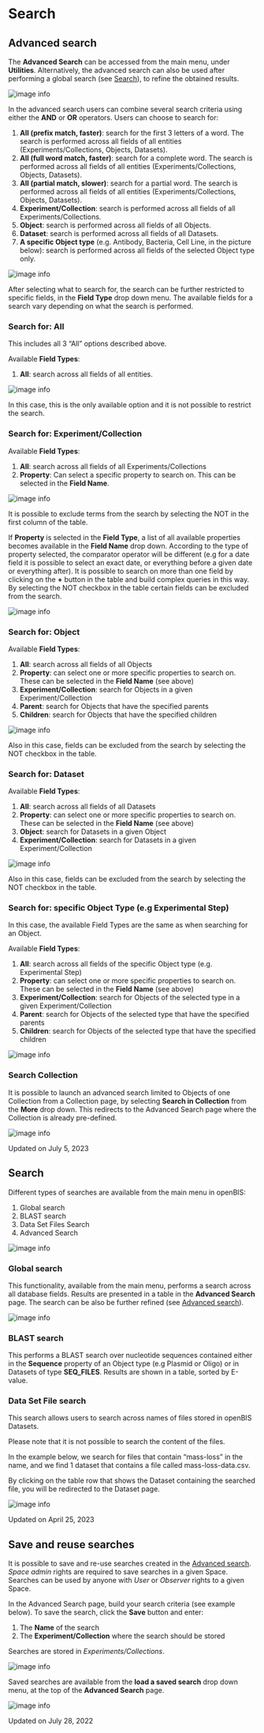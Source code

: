 # Search

## Advanced search

The **Advanced Search** can be accessed from the main menu, under
**Utilities**. Alternatively, the advanced search can also be used after
performing a global search (see
[Search](https://openbis.readthedocs.io/en/latest/user-documentation/general-users/search.html)),
to refine the obtained results.

![image info](img/advanced-search-navigation-menu-1024x448.png)

In the advanced search users can combine several search criteria using
either the **AND** or **OR** operators. Users can choose to search for:

1.  **All (prefix match, faster)**: search for the first 3 letters of a
    word. The search is performed across all fields of all entities
    (Experiments/Collections, Objects, Datasets).
2.  **All (full word match, faster)**: search for a complete word. The
    search is performed across all fields of all entities
    (Experiments/Collections, Objects, Datasets).
3.  **All (partial match, slower)**: search for a partial word. The
    search is performed across all fields of all entities
    (Experiments/Collections, Objects, Datasets).
4.  **Experiment/Collection**: search is performed across all fields of
    all Experiments/Collections.
5.  **Object**: search is performed across all fields of all Objects.
6.  **Dataset**: search is performed across all fields of all Datasets.
7.  **A specific Object type** (e.g. Antibody, Bacteria, Cell Line, in
    the picture below): search is performed across all fields of the
    selected Object type only.

![image info](img/advanced-search-criteria.png)

After selecting what to search for, the search can be further restricted
to specific fields, in the **Field Type** drop down menu. The available
fields for a search vary depending on what the search is performed.

### Search for: All

This includes all 3 “All” options described above.

Available **Field Types**:

1.  **All**: search across all fields of all entities.

![image info](img/advanced-search-all-field-type.png)

In this case, this is the only available option and it is not possible
to restrict the search.

### Search for: Experiment/Collection

Available **Field Types**:

1.  **All**: search across all fields of all Experiments/Collections
2.  **Property**: Can select a specific property to search on. This can
    be selected in the **Field Name**.

![image info](img/adv-search-experiment-1024x307.png)

It is possible to exclude terms from the search by selecting the NOT in
the first column of the table.

If **Property** is selected in the **Field Type**, a list of all
available properties becomes available in the **Field Name** drop down.
According to the type of property selected, the comparator operator will
be different (e.g for a date field it is possible to select an exact
date, or everything before a given date or everything after). It is
possible to search on more than one field by clicking on the **+**
button in the table and build complex queries in this way. By selecting
the NOT checkbox in the table certain fields can be excluded from the
search.

![image info](img/adv-search-experiments-property-1024x373.png)

### Search for: Object

Available **Field Types**:

1.  **All**: search across all fields of all Objects
2.  **Property**: can select one or more specific properties to search
    on. These can be selected in the **Field Name** (see above)
3.  **Experiment/Collection**: search for Objects in a given
    Experiment/Collection 
4.  **Parent**: search for Objects that have the specified parents
5.  **Children**: search for Objects that have the specified children

![image info](img/adv-search-objects-1024x382.png)

Also in this case, fields can be excluded from the search by selecting
the NOT checkbox in the table.


### Search for: Dataset

Available **Field Types**:

1.  **All**: search across all fields of all Datasets
2.  **Property**: can select one or more specific properties to search
    on. These can be selected in the **Field Name** (see above)
3.  **Object**: search for Datasets in a given Object 
4.  **Experiment/Collection**: search for Datasets in a given
    Experiment/Collection

![image info](img/adv-search-datasets-1024x349.png)

Also in this case, fields can be excluded from the search by selecting
the NOT checkbox in the table.

### Search for: specific Object Type (e.g Experimental Step)

In this case, the available Field Types are the same as when searching
for an Object.

Available **Field Types**:

1.  **All**: search across all fields of the specific Object type (e.g.
    Experimental Step)
2.  **Property**: can select one or more specific properties to search
    on. These can be selected in the **Field Name** (see above)
3.  **Experiment/Collection**: search for Objects of the selected type
    in a given Experiment/Collection 
4.  **Parent**: search for Objects of the selected type that have the
    specified parents
5.  **Children**: search for Objects of the selected type that have the
    specified children

![image info](img/adv-search-exp-step-1024x366.png)

### Search Collection

It is possible to launch an advanced search limited to Objects of one
Collection from a Collection page, by selecting **Search in Collection**
from the **More** drop down. This redirects to the Advanced Search page
where the Collection is already pre-defined.

![image info](img/search-in-collection-1024x378.png)

Updated on July 5, 2023

## Search
  
Different types of searches are available from the main menu in openBIS:

1.  Global search
2.  BLAST search
3.  Data Set Files Search
4.  Advanced Search

![image info](img/search-types-in-ELN-UI.png)

### Global search

This functionality, available from the main menu, performs a search
across all database fields. Results are presented in a table in the
**Advanced Search** page. The search can be also be further refined (see
[Advanced
search](https://openbis.readthedocs.io/en/latest/user-documentation/general-users/search.html#advanced-search)).

![image info](img/general-search-1024x486.png)

### BLAST search

This performs a BLAST search over nucleotide sequences contained either
in the **Sequence** property of an Object type (e.g Plasmid or Oligo) or
in Datasets of type **SEQ\_FILES**. Results are shown in a table, sorted
by E-value.

### Data Set File search

This search allows users to search across names of files stored in
openBIS Datasets.

Please note that it is not possible to search the content of the files.

In the example below, we search for files that contain “mass-loss” in
the name, and we find 1 dataset that contains a file called
mass-loss-data.csv.

By clicking on the table row that shows the Dataset containing the
searched file, you will be redirected to the Dataset page.

![image info](img/dataset-file-search-2-1024x292.png)

Updated on April 25, 2023

## Save and reuse searches

It is possible to save and re-use searches created in the [Advanced
search](https://openbis.readthedocs.io/en/latest/user-documentation/general-users/search.html#advanced-search).
*Space* *admin* rights are required to save searches in a given Space.
Searches can be used by anyone with *User* or *Observer* rights to a
given Space.

In the Advanced Search page, build your search criteria (see example
below). To save the search, click the **Save** button and enter:

1.  The **Name** of the search
2.  The **Experiment/Collection** where the search should be stored

Searches are stored in *Experiments/Collections*.

![image info](img/advanced-search-create-and-save-query.png)

Saved searches are available from the **load a saved search** drop down
menu, at the top of the **Advanced Search** page.  

![image info](img/advanced-search-load-saved-query.png)

Updated on July 28, 2022

